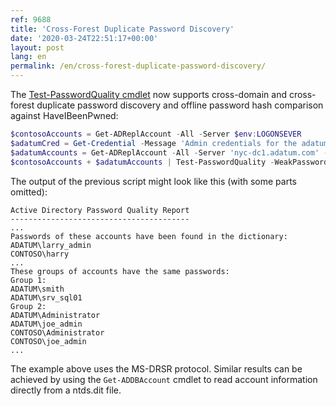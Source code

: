 ```yaml
---
ref: 9688
title: 'Cross-Forest Duplicate Password Discovery'
date: '2020-03-24T22:51:17+00:00'
layout: post
lang: en
permalink: /en/cross-forest-duplicate-password-discovery/
---
```


The [Test-PasswordQuality cmdlet](https://github.com/MichaelGrafnetter/DSInternals/blob/master/Documentation/PowerShell/Test-PasswordQuality.md#test-passwordquality) now supports cross-domain and cross-forest duplicate password discovery and offline password hash comparison against HaveIBeenPwned:

```powershell
$contosoAccounts = Get-ADReplAccount -All -Server $env:LOGONSEVER
$adatumCred = Get-Credential -Message 'Admin credentials for the adatum.com domain:'
$adatumAccounts = Get-ADReplAccount -All -Server 'nyc-dc1.adatum.com' -Credential $adatumCred
$contosoAccounts + $adatumAccounts | Test-PasswordQuality -WeakPasswordHashesSortedFile 'pwned-passwords-ntlm-ordered-by-hash-v5.txt'
```

<!--more-->

The output of the previous script might look like this (with some parts omitted):

```
Active Directory Password Quality Report
----------------------------------------
...
Passwords of these accounts have been found in the dictionary:
ADATUM\larry_admin
CONTOSO\harry
...
These groups of accounts have the same passwords:
Group 1:
ADATUM\smith
ADATUM\srv_sql01
Group 2:
ADATUM\Administrator
ADATUM\joe_admin
CONTOSO\Administrator
CONTOSO\joe_admin
...
```

The example above uses the MS-DRSR protocol. Similar results can be achieved by using the `Get-ADDBAccount` cmdlet to read account information directly from a ntds.dit file.